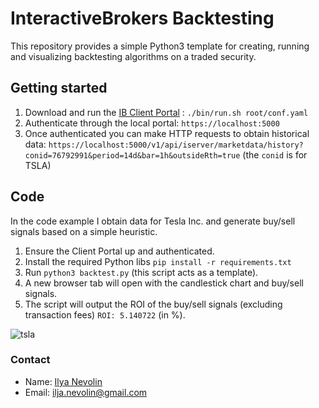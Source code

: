 # InteractiveBrokers Backtesting

This repository provides a simple Python3 template for creating, running and visualizing backtesting algorithms on a traded security.

## Getting started
1. Download and run the [IB Client Portal](https://www.interactivebrokers.com/en/trading/ib-api.php) : `./bin/run.sh root/conf.yaml`
2. Authenticate through the local portal: `https://localhost:5000`
3. Once authenticated you can make HTTP requests to obtain historical data: `https://localhost:5000/v1/api/iserver/marketdata/history?conid=76792991&period=14d&bar=1h&outsideRth=true` (the `conid` is for TSLA)

## Code
In the code example I obtain data for Tesla Inc. and generate buy/sell signals based on a simple heuristic.

1. Ensure the Client Portal up and authenticated.
2. Install the required Python libs `pip install -r requirements.txt`
3. Run `python3 backtest.py` (this script acts as a template).
4. A new browser tab will open with the candlestick chart and buy/sell signals.
5. The script will output the ROI of the buy/sell signals (excluding transaction fees) `ROI: 5.140722` (in %).

![tsla](https://github.com/inevolin/InteractiveBrokers-backtesting/assets/53948000/ab29e8d1-ed60-4fcf-b336-7ed28e402880)

### Contact
- Name: [Ilya Nevolin](https://www.linkedin.com/in/iljanevolin/)
- Email: ilja.nevolin@gmail.com

